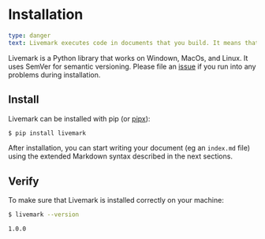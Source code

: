 # Installation

```yaml remark
type: danger
text: Livemark executes code in documents that you build. It means that you MUST never build/start any Livemark projects from untrusted sources. Treat any Livemark project as you treat Python or Bash scripts security-wise
```

Livemark is a Python library that works on Windown, MacOs, and Linux. It uses SemVer for semantic versioning. Please file an [issue](https://github.com/frictionlessdata/livemark/issues) if you run into any problems during installation.

## Install

Livemark can be installed with pip (or [pipx](https://pypa.github.io/pipx/)):

```bash
$ pip install livemark
```

After installation, you can start writing your document (eg an `index.md` file) using the extended Markdown syntax described in the next sections.

## Verify

To make sure that Livemark is installed correctly on your machine:

```bash
$ livemark --version
```
```
1.0.0
```

